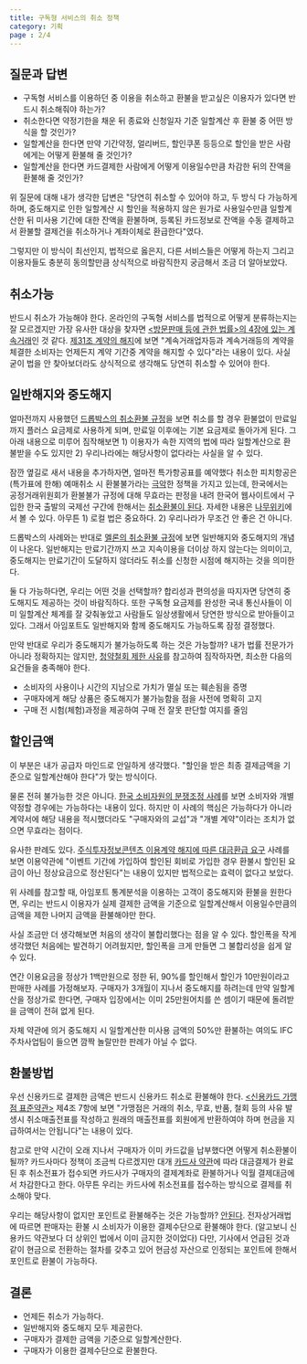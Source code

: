 ```yaml
---
title: 구독형 서비스의 취소 정책
category: 기획
page : 2/4
---
```


## 질문과 답변

* 구독형 서비스를 이용하던 중 이용을 취소하고 환불을 받고싶은 이용자가 있다면 반드시 취소해줘야 하는가?
* 취소한다면 약정기한을 채운 뒤 종료와 신청일자 기준 일할계산 후 환불 중 어떤 방식을 할 것인가?
* 일할계산을 한다면 만약 기간약정, 얼리버드, 할인쿠폰 등등으로 할인을 받은 사람에게는 어떻게 환불해 줄 것인가?
* 일할계산을 한다면 카드결제한 사람에게 어떻게 이용일수만큼 차감한 뒤의 잔액을 환불해 줄 것인가?

위 질문에 대해 내가 생각한 답변은 "당연히 취소할 수 있어야 하고, 두 방식 다 가능하게 하며, 중도해지로 인한 일할계산 시 할인을 적용하지 않은 원가로 사용일수만큼 일할계산한 뒤 미사용 기간에 대한 잔액을 환불하며, 등록된 카드정보로 잔액을 수동 결제하고서 환불할 결제건을 취소하거나 계좌이체로 환급한다"였다.

그렇지만 이 방식이 최선인지, 법적으로 옳은지, 다른 서비스들은 어떻게 하는지 그리고 이용자들도 충분히 동의할만큼 상식적으로 바람직한지 궁금해서 조금 더 알아보았다.

<div class="divider"></div>

## 취소가능

반드시 취소가 가능해야 한다. 온라인의 구독형 서비스를 법적으로 어떻게 분류하는지는 잘 모르겠지만 가장 유사한 대상을 찾자면 [&lt;방문판매 등에 관한 법률&gt;의 4장에 있는 계속거래](https://ko.wikisource.org/wiki/%EB%B0%A9%EB%AC%B8%ED%8C%90%EB%A7%A4_%EB%93%B1%EC%97%90_%EA%B4%80%ED%95%9C_%EB%B2%95%EB%A5%A0#.EC.A0.9C4.EC.9E.A5_.EA.B3.84.EC.86.8D.EA.B1.B0.EB.9E.98_.EB.B0.8F_.EC.82.AC.EC.97.85.EA.B6.8C.EC.9C.A0.EA.B1.B0.EB.9E.98)인 것 같다. [제31조 계약의 해지](http://www.law.go.kr/LSW/LsiJoLinkP.do?docType=JO&lsNm=%EB%B0%A9%EB%AC%B8%ED%8C%90%EB%A7%A4+%EB%93%B1%EC%97%90+%EA%B4%80%ED%95%9C+%EB%B2%95%EB%A5%A0&joNo=003100000&languageType=KO&paras=1#)에 보면 "계속거래업자등과 계속거래등의 계약을 체결한 소비자는 언제든지 계약 기간중 계약을 해지할 수 있다"라는 내용이 있다. 사실 굳이 법을 안 찾아보더라도 상식적으로 생각해도 당연히 취소할 수 있어야 한다.

<div class="divider"></div>

## 일반해지와 중도해지

얼마전까지 사용했던 [드롭박스의 취소환불 규정](https://www.dropbox.com/ko/help/9069)을 보면 취소를 할 경우 환불없이 만료일까지 플러스 요금제로 사용하게 되며, 만료일 이후에는 기본 요금제로 돌아가게 된다. 그 아래 내용으로 미루어 짐작해보면 1) 이용자가 속한 지역의 법에 따라 일할계산으로 환불받을 수도 있지만 2) 우리나라에는 해당사항이 없다라는 사실을 알 수 있다.

잠깐 옆길로 새서 내용을 추가하자면, 얼마전 특가항공표를 예약했다 취소한 피치항공은 (특가표에 한해) 예매취소 시 환불불가라는 [극악](http://www.ytn.co.kr/_ln/0102_201308140011062907)한 정책을 가지고 있는데, 한국에서는 공정거래위원회가 환불불가 규정에 대해 무효라는 판정을 내려 한국어 웹사이트에서 구입한 한국 출발의 국제선 구간에 한해서는 [취소환불이 된다](http://www.flypeach.com/pc/kr/lm/fares/fare_conditions#02). 자세한 내용은 [나무위키](https://namu.wiki/w/%ED%94%BC%EC%B9%98%20%ED%95%AD%EA%B3%B5)에서 볼 수 있다. 아무튼 1) 로컬 법은 중요하다. 2) 우리나라가 무조건 안 좋은 건 아니다. 

드롭박스의 사례와는 반대로 [멜론의 취소환불 규정](http://faqs2.melon.com/customer/faq/informFaq.htm?no=69&faqId=QUES20140619000020&orderChk=&SEARCH_KEY=&SEARCH_PAR_CATEGORY=CATE20130909000002&SEARCH_CATEGORY=)에 보면 일반해지와 중도해지의 개념이 나온다. 일반해지는 만료기간까지 쓰고 지속이용을 더이상 하지 않는다는 의미이고, 중도해지는 만료기간이 도달하지 않더라도 취소를 신청한 시점에 해지하는 것을 의미한다.

둘 다 가능하다면, 우리는 어떤 것을 선택할까? 합리성과 편의성을 따지자면 당연히 중도해지도 제공하는 것이 바람직하다. 또한 구독형 요금제를 완성한 국내 통신사들이 이미 일할계산 체계를 잘 갖춰놓았고 사람들도 일상생활에서 당연한 방식으로 받아들이고 있다. 그래서 아임포트도 일반해지와 함께 중도해지도 가능하도록 잠정 결정했다.

만약 반대로 우리가 중도해지가 불가능하도록 하는 것은 가능할까? 내가 법률 전문가가 아니라 정확하지는 않지만, [청약철회 제한 사유](http://www.inven.co.kr/webzine/news/?news=108570)를 참고하여 짐작하자면, 최소한 다음의 요건들을 충족해야 한다.

* 소비자의 사용이나 시간의 지남으로 가치가 멸실 또는 훼손됨을 증명
* 구매자에게 해당 상품은 중도해지가 불가능함을 점을 사전에 명확히 고지
* 구매 전 시험(체험)과정을 제공하여 구매 전 잘못 판단할 여지를 줄임

<div class="divider"></div>

## 할인금액

이 부분은 내가 공급자 마인드로 안일하게 생각했다. "할인을 받은 최종 결제금액을 기준으로 일할계산해야 한다"가 맞는 방식이다.

물론 전혀 불가능한 것은 아니다. [한국 소비자원의 분쟁조정 사례](http://kca.go.kr/brd/m_47/down.do?brd_id=P001&seq=3616&data_tp=A&file_seq=1)를 보면 소비자와 개별 약정할 경우에는 가능하다는 내용이 있다. 하지만 이 사례의 핵심은 가능하다가 아니라 계약서에 해당 내용을 적시했더라도 "구매자와의 교섭"과 "개별 계약"이라는 조치가 없으면 무효라는 점이다.

유사한 판례도 있다. [주식투자정보콘텐츠 이용계약 해지에 따른 대금환급 요구](https://kca.go.kr/brd/m_22/view.do?seq=1088&srchFr=&srchTo=&srchWord=&srchTp=&itm_seq_1=0&itm_seq_2=0&multi_itm_seq=0&company_cd=&company_nm=&page=8) 사례를 보면 이용약관에 "이벤트 기간에 가입하여 할인된 회비로 가입한 경우 환불시 할인된 요금이 아닌 정상요금으로 정산된다"는 내용이 있지만 법적으로는 효력이 없다고 보았다.

위 사례를 참고할 때, 아임포트 통계분석을 이용하는 고객이 중도해지와 환불을 원한다면, 우리는 반드시 이용자가 실제 결제한 금액을 기준으로 일할계산해서 이용일수만큼의 금액을 제한 나머지 금액을 환불해야만 한다.

사실 조금만 더 생각해보면 처음의 생각이 불합리했다는 점을 알 수 있다. 할인폭을 작게 생각했던 처음에는 발견하기 어려웠지만, 할인폭을 크게 만들면 그 불합리성을 쉽게 알 수 있다.

연간 이용요금을 정상가 1백만원으로 정한 뒤, 90%를 할인해서 할인가 10만원이라고 판매한 사례를 가정해보자. 구매자가 3개월이 지나서 중도해지를 하려는데 만약 일할계산을 정상가로 한다면, 구매자 입장에서는 이미 25만원어치를 쓴 셈이기 때문에 돌려받을 금액이 전혀 없게 된다.

자체 약관에 의거 중도해지 시 일할계산한 미사용 금액의 50%만 환불하는 여의도 IFC 주차사업팀이 들으면 깜짝 놀랄만한 판례가 아닐 수 없다.

<div class="divider"></div>

## 환불방법

우선 신용카드로 결제한 금액은 반드시 신용카드 취소로 환불해야 한다. [&lt;신용카드 가맹점 표준약관&gt;](https://www.bccard.com/app/card/ContentsLinkActn.do?pgm_id=ind0728#clause5) 제4조 7항에 보면 "가맹점은 거래의 취소, 무효, 반품, 철회 등의 사유 발생시 취소매출전표를 작성하고 원래의 매출전표를 회원에게 반환하여야 하며 현금을 지급하여서는 안됩니다"는 내용이 있다.

참고로 만약 시간이 오래 지나서 구매자가 이미 카드값을 납부했다면 어떻게 취소환불이 될까? 카드사마다 정책이 조금씩 다르겠지만 대개 [카드사 약관](http://www.citibank.co.kr/mpotal/jsp/crd/apl/apl50/apl5010/APL501010_p.jsp)에 따라 대금결제가 완료된 후 취소전표가 접수되면 카드사가 구매자의 결제계좌로 환불하거나 익월 결제대금에서 차감한다고 한다. 아무튼 우리는 카드사에 취소전표를 접수하는 방식으로 결제를 취소해야 맞다.

우리는 해당사항이 없지만 포인트로 환불해주는 것은 가능할까? [안된다](http://www.consumernews.co.kr/?mod=news&act=articleView&idxno=505361). 전자상거래법에 따르면 판매자는 환불 시 소비자가 이용한 결제수단으로 환불해야 한다. (알고보니 신용카드 약관보다 더 상위인 법에서 이미 금지한 것이었다) 다만, 기사에서 언급된 것과 같이 현금으로 전환하는 절차를 갖추고 있어 현금성 자산으로 인정되는 포인트에 한해서 포인트로 환불이 가능하다.

<div class="divider"></div>

## 결론

* 언제든 취소가 가능하다.
* 일반해지와 중도해지 모두 제공한다.
* 구매자가 결제한 금액을 기준으로 일할계산한다.
* 구매자가 이용한 결제수단으로 환불한다.

